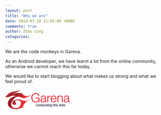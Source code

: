 ```yaml
---
layout: post
title: "Who we are"
date: 2014-07-10 21:02:09 +0800
comments: true
author: Zhao Cong
categories:
---
```


We are the code monkeys in Garena.

As an Android developer, we have learnt a lot from the online community, otherwise we cannot reach this far today.

We would like to start blogging about what makes us strong and what we feel proud of.

![alt-text](/images/logo-garena.gif)